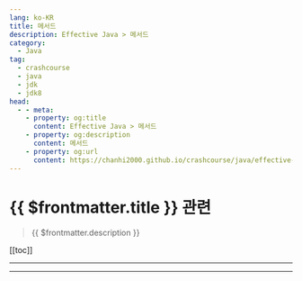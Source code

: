 ```yaml
---
lang: ko-KR
title: 메서드
description: Effective Java > 메서드
category: 
  - Java
tag: 
  - crashcourse
  - java
  - jdk
  - jdk8
head:
  - - meta:
    - property: og:title
      content: Effective Java > 메서드
    - property: og:description
      content: 메서드
    - property: og:url
      content: https://chanhi2000.github.io/crashcourse/java/effective-java/07-methods.html
---
```


# {{ $frontmatter.title }} 관련

> {{ $frontmatter.description }}

[[toc]]

---

<!-- https://yangbongsoo.gitbook.io/study/effective-java/methods -->

<!-- 

이 챕터는 메서드 디자인에 대해서 다룬다. parameter와 return value를 어떻게 다뤄야하는지, 메서드 시그니처를 어떻게 디자인해야 하는지 그리고 어떻게 문서화하는지.
규칙 49 : 파라미터 유효성을 검사하라(Check parameters for validity)
메서드나 생성자를 구현할 때는 받을 수 있는 파라미터에 제한이 있는지 따져봐야 한다(예를 들어 index값은 음수면 안되거나, 객체 참조는 null이면 안되거나). 그리고 제한이 있다면 그 사실을 문서에 남기고 메서드 앞부분에서 검사하도록 해야 한다. 오류는 가급적 빨리 탐지해야한다.
만약 파라미터 유효성을 검사하지 않으면 몇 가지 문제가 생길 수 있다. 처리 도중에 이상한 예외를 내면서 죽어버리는 것이 그 첫 번째이고, 실행이 제대로 되는 것 같기는 한데 잘못된 결과가 나오는 것이 그 두번째다. 최고로 심각한 유형의 문제는, 메서드가 정상적으로 반환값을 내기는 하지만 어떤 객체의 상태가 비정상적으로 바뀌는 경우다. 그러면 나중에 해당 메서드와는 아무 상관도 없는 부분에서 오류가 뜨는데, 그 시간과 위치는 프로그램을 실행할 때마다 바뀐다. 다시 말해, 파라미터 검사를 안하면 규칙76 실패 원자성(failure atomicity)을 위반할 수 있다.
public이나 protected 메서드라면, 파라미터 유효성이 위반되었을 경우에 발생하는 예외를 Javadoc의 @throws 태그를 사용해서 문서화해라. 보통 IllegalArgumentException, IndexOutOfBoundsException, NullPointerException이 이용된다.
    /**
     *
     * @param m mod 연산을 수행할 값. 반드시 양수
     * @return this mod m
     * @throws ArithmeticException (m <= 0일 때)
     */
    public BigInteger mod(BigInteger m) {
        if (m.signum() <= 0) {
            throw new ArithmeticException("Modulus <= 0: " + m);

            // 계산 수행
        }
    }
여기서 doc 코멘트에 "mod 메서드는 파라미터 m이 null일 때 NullPointerException을 throw한다"라는 말이 없음에 주목해라. NullPointerException 예외는 BigInteger 클래스 doc에 코멘트되어 있다. 그러므로 클래스 레벨에 언급된 예외 코멘트를 개별 메서드에 문서화하는것을 피해라.
java7에서 추가된 Objects.requireNonNull(m, "m must not be null");은 유연하고 편리하다. null 체크를 수동으로 더이상 수행할 필요 없다.
 java9에서 java.util.Objects에 range-checking facility가 추가되었다. checkFromIndexSize, checkFromToIndex, checkIndex 3개의 메서드로 구성된다. 이 facility는 null-checking 메서드만큼 유연하진 않다. 사용자만의 디테일한 예외 메세지도 추가할 수 없다. 리스트 및 배열 인덱스에서만 사용되도록 설계됐다. 그리고 닫힌 범위(양쪽 끝점을 포함)는 처리하지 않는다. 그러나 그것이 필요한 것이면 도움이 된다.
public이 아닌 메서드라면 패키지 개발자가 메서드 호출이 이루어지는 상황을 통제할 수 있으므로 항상 유효한 파라미터가 전달될 것으로 생각할 수 있다. 따라서 일반적으로 파라미터 유효성을 검사할 때 확증문(assertion)을 이용한다.
// 재귀적으로 정렬하는 private 도움 함수 
private static void sort(long a[], int offset, int length) {
    assert a != null;
    assert offset >= 0 && offset <= a.length;
    assert length >=0 && length <= a.length - offset;
    … // 계산 수행 
}
확증문은 클라이언트가 패키지를 어떻게 이용하건 확증 조건은 항상 참이 되어야 한다고 주장하는 것이다. 통상적인 유효성검사와는 달리, 확증문은 확증 조건이 만족되지 않으면 AssertionError를 낸다. 또한 통상의 유효성 검사와는 달리, 활성화되지 않은 확증문은 실행되지 않으므로 비용이 0이다. 확증문을 활성화시키려면 java 인터프리터에 -ea(또는 -enableassertions) 옵션을 주어야 한다.
호출된 메서드에서 바로 이용하진 않지만 나중을 위해 보관되는 파라미터의 유효성을 검사하는 것은 특히 중요하다.
    static List<Integer> intArrayAsList(int[] a) {
        Objects.requireNonNull(a);

        return new AbstractList<Integer>() {

            @Override
            public Integer get(int i) {
                return a[i];
            }

            @Override
            public Integer set(int i, Integer val) {
                int oldVal = a[i];
                a[i] = val;
                return oldVal;
            }

            @Override
            public int size() {
                return a.length;
            }
        };
    }
intArrayAsList 메서드는 파라미터로 받은 int 배열에 대한 List view를 반환한다. 해당 메서드의 클라이언트가 null을 전달하면 해당 메서드는 NullPointerException을 발생시키는데 null인 경우를 명시적으로 검사하기 때문이다. 이 검사를 생략했다면 해당 메서드는 새롭게 만들어진 List 객체에 대한 참조를 반환했을 것이다. 그리고 클라이언트가 해당 리스트를 사용하려는 순간 NullPointerException가 일어났을 것이다. 예외가 일어났을 때, 그 List 객체가 대체 어디서 온 것인지 추적하기 어려울 것이다. 따라서 디버깅은 더욱 까다로워진다.
생성자는 나중을 위해 보관될 파라미터의 유효성을 반드시 검사해야 한다는 원칙의 특별한 경우에 해당한다. 클래스 불변식(invariant)을 위반하는 객체가 만들어지는 것을 막으려면, 생성자에 전달되는 파라미터의 유효성을 반드시 검사해야 한다. cf) 불변 클래스는 설계, 구현이 쉽다. 객체의 상태를 변경하는 어떤 메서드도 제공안한다. 모든 필드는 fianl. 상속 불가. private 선언.
메서드가 실제 계산을 수행하기 전에 파라미터를 반드시 검사해야 한다는 원칙에도 예외는 있다. 그 중 가장 중요한 것은 유효성 검사를 실행하는 오버헤드가 너무 크거나 비현실적이고, 계산 과정에서 유효성 검사가 자연스럽게 이루어지는 경우다. 예를 들어, Collections.sort(List)처럼 객체 리스트를 정렬하는 메서드를 생각해 보자. 리스트 내의 모든 객체는 서로 비교 가능해야 한다. 리스트를 정렬하는 과정에서 리스트 내의 모든 객체는 비교된다. 비교 가능하지 않은 객체가 포함되어 있다면 비교 도중에 ClassCastException이 발생할 것이다. 따라서 정렬 전에 모든 객체가 서로 비교 가능한지 검사하는 것은 의미가 없다. 하지만 주의할 것은, 이런 형태의 암묵적인 유효성 검사 방법에 지나치게 기대다 보면 '규칙 76의 실패 원자성'을 잃게 된다는 점이다.
때로는 계산 과정에서 암묵적으로 유효성 검사가 이루어지기는 하는데, 검사가 실패했을 때 엉뚱한 예외가 던져지는 경우가 있다. 계산 도중에 파라미터값이 잘못되어 발생하는 예외가 메서드 문서에 명시된 예외와 다를 수 있다는 것이다. 그런 일이 생기면 예외 변환(exception translation) 숙어를 사용해서(규칙 73) 메서드 문서에 명시된 예외로 변환해야 한다.
이번 절에서 다룬 내용을 잘못 받아들여 "파라미터에 제약을 두는 것은 바람직하다"고 믿어버리면 곤란하다. 메서드는 가능하면 일반적으로 적용될 수 있도록 설계해야 한다. 메서드가 받을 수 있는 읹에 제약이 적으면 적을수록 더 좋다.
규칙 50 : 필요하다면 방어적 복사본을 만들라
여러분이 만드는 클래스의 클라이언트가 불변식을 망가뜨리기 위해 최선을 다할 것이라는 가정하에, 방어적으로 프로그래밍해야 한다. 아래의 클래스는 기간을 나타내는 객체에 대한 변경 불가능 클래스다.
//변경 불가능성이 보장되지 않는 변경 불가능 클래스 
public fianl class Period{
    private final Date start; // 기간의 시작 지점
    private final Date end;  // 기간의 끝 지점. start보다 작은 값일 수 없다. 

    //@throws IllegalArgumentException start가 end보다 뒤면 발생
    //@throws NullPointerException start나 end가 null이면 발생 

    public Period(Date start, Date end){
        if(start.compareTo(end) > 0)
            throw new IllegalArgumentException(start + “after” + end);
        this.start = start;
        this.end = end;
    }

    public Date start(){
        return start;
    }

    public Date end(){
        return end;
    }

    … // 이하 생략

}
얼핏 변경이 불가능한 것으로 보이고, 기간 시작점이 기간 끝점 이후일 수 없다는 불변식도 만족되는 것처럼 보인다. 하지만 Date가 변경 가능 클래스라는 점을 이용하면 불변식을 깨트릴 수 있다.
// Period 객체의 내부 구조를 공격
Date start = new Date();
Date end = new Date();
Period p = new Period(start, end);
end.setYear(78); // p의 내부를 변경 !
따라서 Period 객체의 내부를 보호하려면 생성자로 전달되는 변경 가능 객체를 반드시 방어적으로 복사해서 그 복사본을 Period 객체의 컴포넌트로 이용해야 한다.
// 수정된 생성자 - 인자를 방어적으로 복사함
public Period(Date start, Date end){
    this.start = new Date(start.getTime());
    this.end = new Date(end.getTime());

    if(this.start.compareTo(this.end) > 0)
        throw new IllegalArgumentException(this.start + “after” + this.end);

}
인자의 유효성을 검사하기 전에 방어적 복사본을 만들었다는 것에 유의하자. 유효성 검사는 복사본에 대해서 시행한다. 자연스러워 보이지 않을지도 모르나, 필요한 절차다. 인자를 검사한 직후 복사본이 만들어지기 직전까지의 시간, 그러니까 “취약 구간” 동안에 다른 스레드가 인자를 변경해 버리는 일을 막기 위한 것이다. (TICTOU 공격)
방어적 복사본을 만들 때 Date의 clone 메서드를 이용하지 않았다. Date 클래스는 final 클래스가 아니므로, clone 메서드가 반드시 java.util.Date 객체를 반환할 거라는 보장이 없다. 공격을 위해 특별히 설계된 하위 클래스 객체가 반환될 수도 있다. 이런 공격을 막으려면 인자로 전달된 객체의 자료형이 제 3자가 계승할 수 있는 자료형일 경우, 방어적 복사본을 만들 때 clone을 사용하지 않도록 해야 한다.
접근자를 통한 공격
 위의 생성자를 사용하면 생성자 인자를 통한 공격은 막을 수 있으나 접근자를 통한 공격은 막을 수 없다. 접근자를 호출하여 얻은 객체를 통해 Period 객체 내부를 변경할 수 있기 때문이다.
// Period 객체 내부를 노린 두 번째 공격 형태
Date start = new Date();
Date end = new Date();
Period p = new Period(start, end);
p.end().setYear(78); // p의 내부를 변경 !
이런 공격을 막으려면 변경 가능 내부 필드에 대한 방어적 복사본을 반환하도록 접근자를 수정해야 한다.
// 수정된 접근자 - 내부 필드의 방어적 복사본 생성 
public Date start(){
    return new Date(start.getTime());
}

public Date end(){
    return new Date(end.getTime());
}
이렇게 수정하고 나면 Period는 진정한 변경 불가능 클래스가 된다. 객체 안에 확실히 캡슐화된 필드가 된 것이다.
방어적 복사는 변경 불가능 클래스에서만 쓰이는 기법이 아니다. 클라이언트가 제공한 객체를 내부 자료 구조에 반영하는 생성자나 메서드에는 사용 가능하다. 예를 들어, 클라이언트가 제공한 객체 참조를 내부 Set 객체의 요소로 추가해야 하거나 내부 Map 객체의 키로 써야 하는 경우, 삽입된 객체가 나중에 변경된다면 집합이나 맵의 불변식은 깨지고 말 것이다.
방어적 복사본을 만들도록 하면 성능에서 손해를 보기 때문에, 적절치 않을 때도 있다. 클라이언트가 같은 패키지 안에 있다거나 하는 이유로, 클라이언트가 객체의 내부 상태를 변경하려 하지 않는다는 것이 확실하다면 방어적 복사본은 만들지 않아도 될 것이다. 여기서 배워야 할 진짜 교훈은, 객체의 컴포넌트로는 가능하다면 변경 불가능 객체를 사용해야 한다는 것이다. 그래야 방어적 복사본에 대해서는 신경 쓸 필요가 없어지기 때문이다.
규칙 51 : 메서드 시그니처는 신중하게 설계해라
메서드 이름은 신중하게 고르라.
 편의 메서드를 제공하는 데 너무 열 올리지 마라. 클래스에 메서드가 너무 많으면 학습, 사용, 테스트, 유지보수 등의 모든 측면에서 어렵다.
 인수 리스트(parameter list)를 길게 만들지 마라. 4개 이하가 되도록 애쓰라. 긴 인자 리스트를 짧게 줄이는 방법으로는 첫째, 여러 메서드로 나누는 방법이 있고 둘째, 도움 클래스를 만들어 인자들을 그룹별로 나누는 것이다. 보통 이 도움 클래스들은 static 멤버 클래스다(자주 등장하는 일련의 인자들이 어떤 별도 개체를 나타낼 때 쓰면 좋다). 셋째, 빌더 패턴이 있다.
 인자의 자료형으로는 클래스보다 인터페이스가 좋다.
 인자 자료형으로 boolean을 쓰는 것보다는, 원소가 2개인 enum 자료형을 쓰는 것이 낫다. 

규칙 52 : 오버로딩할 때는 주의하라
아래의 프로그램 목적은 컬렉션을 종류별로(집합이냐, 리스트냐, 아니면 다른 종류의 컬렉션이냐) 분류하는 것이다.
//잘못된 프로그램
public class CollectionClassifier {
    public static String classify(Set<?> s){
        return "Set";
    }

    public static String classify(List<?> lst){
        return "List";
    }

    public static String classify(Collection<?> lst){
        return "Unknown Collection";
    }

    public static void main(String[] args){
        Collection<?>[] collections = {
                new HashSet<String>(),
                new ArrayList<BigInteger>(),
                new HashMap<String, String>().values()
        };

        for(Collection<?> c : collections)
            System.out.println(classify(c));
    }
}
이 프로그램이 Set, List, Unkwon Collection을 순서대로 출력하지 않을까 기대하겠지만 실제로는 Unknown Collection을 세 번 출력한다. 그 이유는 classify 메서드가 오버로딩되어 있으며, 오버로딩된 메서드 가운데 어떤 것이 호출될지는 컴파일 시점에 결정되기 때문이다. 루프가 세 번 도는 동안, 인자의 컴파일 시점 자료형은 전부 Collection<?>으로 동일하다. 각 인자의 실행시점 자료형(runtime type)은 전부 다르지만, 선택 과정에는 영향을 끼치지 못한다. 인자의 컴파일 시점 자료형이 Collection<?>이므로 호출되는 것은 항상 classify(Collection<?>) 메서드다.
이 예제 프로그램은 직관과는 반대로 동작한다. 오버로딩된 메서드는 정적(static)으로 선택되지만, 재정의된 메서드는 동적(dynamic)으로 선택되기 때문이다. 재정의된 메서드의 경우 선택 기준은 메서드 호출 대상 객체의 자료형이다. 객체 자료형에 따라 실행 도중에 결정되는 것이다. 그렇다면 재정의된 메서드란 무엇인가? 상위 클래스에 선언된 메서드와 같은 시그니처를 갖는 하위 클래스 메서드가 재정의된 메서드다. 하위 클래스에서 재정의한 메서드를 하위 클래스 객체에 대해 호출하면, 해당 객체의 컴파일 시점 자료형과는 상관없이, 항상 하위 클래스의 재정의 메서드가 호출된다.
class Wine {
    String name() { return "wine";}
}

class SparklingWine extends Wine {
    @Override String name() { return "sparklingWine"; }
}

class Champagne extends SparklingWine{
    @Override String name() { return "champagne"; }
}

public class Overriding {
    public static void main(String[] args) {
        Wine[] wines = {
                new Wine(), new SparklingWine(), new Champagne()
        };

        for(Wine wine : wines)
            System.out.println(wine.name());
    }
}
name 메서드는 Wine 클래스에 선언되어 있고, sparklingWine과 Champagne은 그 메서드를 재정의한다. 기대대로 위의 프로그램은 순서대로 출력한다. 순환문의 매 루프마다 객체의 컴파일 시점 자료형은 항상 Wine이었는데도 말이다. 재정의 메서드 가운데 하나를 선택할 때 객체의 컴파일 시점 자료형은 영향을 주지 못한다. 오버로딩에서는 반대로 실행시점 자료형이 아무 영향도 주지 못한다. 실행될 메서드는 컴파일 시에, 인자의 컴파일 시점 자료형만을 근거로 결정된다.
오버로딩은 직관적인 예측에 반하므로 혼란스럽다. 따라서 오버로딩을 사용할 때는 혼란스럽지 않게 주의해야 한다. 혼란을 피하는 안전하고 보수적인 전략은, 같은 수의 인자를 갖는 두 개의 오버로딩 메서드를 API에 포함시키지 않는 것이다. 예를 들어 ObjectOutputStream의 경우를 생각해 보자. 이 메서드들은 writeBoolean(boolean), writeInt(int), writeLong(long) 같이 정의되어 있다. 이런 작명 패턴을 따르면 오버로딩에 비해 어떤 점이 좋을까? 각 메서드에 대응되는 read 메서드를 정의할 수 있게 된다. (readBoolean(), readInt(), readLong() 등을 정의할 수 있게 된다).
하지만 생성자에는 다른 이름을 사용할 수 없다. 생성자가 많다면, 그 생성자들은 항상 오버로딩된다. 그게 문제라면 생성자 대신 정적 팩터리 메서드를 사용하는 옵션을 사용할 수도 있다. 하지만 같은 수의 인자를 받는 오버로딩 메서드가 많더라도, 어떤 오버로딩 메서드가 주어진 인자 집합을 처리할 것인지가 분명히 결정된다면 프로그래머는 혼란을 겪지 않을 것이다. 그 조건은, 두 개의 오버로딩 메서드를 비교했을 때 그 형식 인자 가운데 적어도 하나가 “확실히 다르다”면 만족된다. 확실히 다르다라는 것은 두 자료형을 서로 형변환 할 수 없다면 확실히 다른 것이다. 예를 들어 ArrayList에는 int를 받는 생성자와 Collection을 인자로 받는 생성자가 있다. 어떤 상황에서라도 이 두 생성자 간에 혼란의 여지가 있으리라고는 보기 어렵다.
remove(E) vs remove(int)
 자바 1.5 이전에는 모든 기본 자료형은 참조 자료형과는 확실히 달랐다. 하지만 자동 객체화(autoboxing)라는 기능이 도입된 후 이제는 “확실히 다르다”라고 말할 수 없게 됐다.
public class SetList {
    public static void main(String[] args) {
        Set<Integer> set = new TreeSet<>();
        List<Integer> list = new ArrayList<>();

        for(int i = -3 ; i < 3; i++){
            set.add(i);
            list.add(i);
        }

        for(int i =0; i< 3; i++){
            set.remove(i);
            list.remove(i);
        }
        System.out.println(set + " " + list);
    }
}
결과를 [-3, -2, -1] [-3, -2, -1] 이렇게 기대하지만 실상은 그렇지 않다. [-3, -2, -1] [-2, 0, 2] 가 출력된다. set.remove(i)는 인자의 값을 가진 모든 원소가 제거된다. 하지만 list.remove(i)는 해당 i번째 요소의 원소값을 지우게 된다. 그래서 해결을 하려면 Integer로 형변환하여 올바른 오버로딩을 하거나 Integer.valueOf를 적용해야 한다.
for(int i =0; i< 3; i++){
            set.remove(i);
            // 인자로 들어온 값을 지우고 싶기 때문에 remove(int)가 아닌 remove(E)형태가 되야 한다.
            list.remove(Integer.valueOf(i)); // 아니면 remove((Integer) i);
}
이런 일이 발생하는 원인은, List<E> 인터페이스에 remove(E)와 remove(int)라는 오버로딩 메서드 두 개가 존재하기 때문이다.(remove(E)는 인자로 들어온 값을 지우는 메서드, remove(int)는 인자 position의 값을 지우는 메서드) 제네릭이 도입된 자바 1.5 이전에는 List 인터페이스에 remove(E) 대신 remove(Object)가 있었다. Object와 int는 완전히 다른 자료형이므로 문제가 될 것이 없었다. 하지만 제네릭과 자동 객체화(autoboxing)가 도입되면서, E와 int는 더 이상 완전히 다르다고 말할 수 없게 되었다.
인자 개수가 같은 오버로딩 메서드를 추가하는 것은 일반적으로 피해야 한다. 하지만 특히 생성자에 대해서라면 이 충고를 따를 수 없을 지도 모른다. 그럴 때는, 형변환만 추가하면 같은 인자 집합으로 여러 오버로딩 메서드를 호출할 수 있는 상황은 피하는 것이 좋다.
규칙 53 : varargs는 신중히 사용하라
자바 1.5부터 추가된 varargs 메서드는 가변 인자 메서드라고 부른다. 이 메서드는 지정된 자료형의 인자를 0개 이상 받을 수 있다. 동작 원리는 이렇다. 우선 클라이언트에서 전달한 인자 수에 맞는 배열이 자동 생성되고, 모든 인자가 해당 배열에 대입된다. 그리고 마지막으로 해당 배열이 메서드에 인자로 전달된다.
//varargs의 간단한 사용 예 
static int sum(int… args) {
    int sum = 0;
    for ( int arg : args )
        sum += arg;
    return sum; 
}
그런데 때로는 0 이상이 아니라, 하나 이상의 인자가 필요할 때가 있다. 예를 들어 주어진 int 인자 가운데 최소치를 구해야 한다고 생각해 보자. 아래의 함수는 인자 없이 호출될 수 있다고 생각하면 깔끔하게 구현되지 않는다. 실행시점에 배열 길이를 검사해야만 한다.
// 하나 이상의 인자를 받아야 하는 varargs 메서드를 잘못 구현한 사례
static int min(int … args){
    if(args.length == 0)
        throw new IllegalArgumentException(“Too few arguments”);
    int min = args[0];
    for(int i = 1; i < args.length; i++)
        if(args[i] < min )
            min = args[i];
    return min;
}
그러나 이 방법에는 몇 가지 문제가 있다. 클라이언트가 인자 없이 메서드를 호출하는 것이 가능할 뿐 아니라, 컴파일 시점이 아니라 실행 도중에 오류가 난다는 것이다. 또 한 가지 문제는 보기 흉한 코드라는 것이다. args의 유효성을 검사하는 코드를 명시적으로 넣어야 하고, min을 Integer.MAX_VALUE로 초기화하지 않는 한 for-each 문을 사용할 수도 없다.
다행히 더 좋은 방법이 있다. 메서드가 인자를 두 개 받도록 선언하는 것이다. 하나는 지정된 자료형을 갖는 일반 인자고, 다른 하나는 같은 자료형의 varargs 인자다. 이 해법은 앞서 살펴본 방법의 모든 문제를 해결한다.
// 하나 이상의 인자를 받는 varargs 메서드를 제대로 구현한 사례 
static int min(int firstArg, int … remainingArgs){
    int min = firstArg;
    for (int arg : remainingArgs) 
        if(arg < min)
            min = arg;
    return min; 
}
이 예제로 알 수 있듯, varargs는 임의 개수의 인자를 처리하는 메서드를 만들어야 할 때 효과적이다. varargs가 추가된 것은 자바 1.5부터 플랫폼에 추가된 printf 메서드와, varargs를 이용할 수 있도록 개선된 핵심 리플렉션 기능 때문이다. printf와 리플렉션은 varargs를 엄청나게 많이 이용한다.
Arrays.asList 이 메서드는 원래 여러 인자를 하나의 리스트로 합칠 목적으로 설계된 것이 아니었다. 그래서 varargs가 플랫폼에 추가되었을 때, 아래와 같은 코드를 지원할 수 있도록 Arrays.asList를 수정한 것은 좋은 생각 같았다. List<String> homophones = Arrays.asList(“to”, “too”, “two”); 하지만 배열에 직접 toString을 호출하면 쓸모없는 문자열이 출력된다.
int[] myArr = {11, 22};
System.out.println(Arrays.asList(myArr)); // [[I@64889c4e]
이 숙어는 객체 참조 자료형에 대해서만 동작했고 기본 자료형 값의 배열에 적용하면 원하는 것과 거리가 멀고 쓸모없는 값이 나온다. (자바 1.4에서는 컴파일 조차 안됐지만 1.5에서 Arrays.asList를 varargs 메서드로 바꾼 덕분에 오류나 경고 없이 컴파일 된다.)
int[] digits = {3,1,2,3,4,1,2,6,7,5};
System.out.println(Arrays.asList(digits));  // [[I@4678f83a]

Integer[] digits = {3,1,2,3,4,1,2,6,7,5};
System.out.println(Arrays.asList(digits));  // [3, 1, 2, 3, 4, 1, 2, 6, 7, 5]
기본 자료형에 이런 결과가 나오는 이유에 대해서 알아보자. Arrays.asList 메서드는 객체 참조를 모아 배열로 만드는데, 그 결과로 int 배열 digits에 대한 참조가 담긴 길이 1짜리 배열, 즉 배열의 배열이 만들어진다. List<int[]> 객체가 만들어지는 것이다. 이 리스트에 toString을 호출하면 다시 그 내부의 원소(int 배열)의 toString 메서드가 호출되는데, 방금 본 이상한 문자열은 그렇게 만들어지는 것이다.
그나마 다행인 것은 Arrays.asList를 사용하여 배열을 문자열로 변환하는 숙어는 이제 폐기되었다는 것이다. 뒤이어 나온 숙어는 좀 더 안정적이다. Arrays 클래스에는 어떤 자료형의 배열이라도 문자열로 변환할 수 있도록 설계된 Arrays.toString 메서드가 구비되었다(varargs 메서드가 아니다). Arrays.asList 대신 Arrays.toString을 사용하도록 프로그램을 고치면 원하는 결과를 얻을 수 있다.
// 배열을 출력하는 올바른 방법
System.out.println(Arrays.toString(myArr));
varargs는 정말로 임의 개수의 인자를 처리할 수 있는 메서드를 만들어야 할 때만 사용하라. 의심스런 메서드들은 아무 인자 리스트나 받을 수 있는 메서드들이다.
ReturnType1 suspect1 (Object ... args) { }
<T> ReturnType2 suspect2 (T ... args) { }
규칙 54 : null 대신 empty 배열이나 컬렉션을 반환하라
아래와 같이 정의된 메서드는 어렵지 않게 만날 수 있다.
private final List<Cheese> cheeseInStock = …;

//@return 재고가 남은 모든 치즈를 반환. 치즈가 남지 않았을 때는 null을 반환
public List<Cheese> getCheeses() {
    return cheeseInStock.isEmpty() ? null
        : new ArrayList<>(cheeseInStock);
}
그런데 치즈 재고가 없는 상황을 특별하게 처리하도록 강제하는 코드는 바람직하지 않다. 클라이언트 입장에서는 null이 반환될 때를 대비한 코드를 만들어야 하기 때문이다. 아래의 예를 보자.
List<Cheese> cheeses = shop.getCheeses();
if(cheeses != null && cheeses.contains(Cheese.STILTON))
    System.out.println("Jolly good, just the thing.");
빈배열이나 컬렉션을 반환하는 대신에 null을 반환하는 메서드를 사용하면 이런 상황을 겪게 된다. 이런 메서드는 오류를 쉽게 유발한다. 클라이언트가 null 처리를 잊어버릴 수 있기 때문이다.
배열 할당 비용을 피할 수 있으니 null을 반환해야 바람직한 것 아니냐는 주장도 있을 수 있으나, 이 주장은 두 가지 측면에서 틀렸다. 프로파일링 결과로 해당 메서드가 성능 저하의 주범이라는 것이 밝혀지지 않는 한, 그런 수준까지 성능 걱정을 하는 것은 바람직하지 않다는 것이 첫 번째다. 두 번째는 할당 없이 빈 컬렉션이나 배열을 리턴하는게 가능하다.
아래의 코드는 빈 컬렉션을 리턴하는 일반적인 예다.
public List<Cheese> getCheeses() {
    return new ArrayList<>(cheeseInStock);
}
드물 긴하지만 빈 콜렉션을 할당하면 성능에 해를 끼친다는 증거가 있다. immutable 객체가 자유롭게 공유 될 수 있기 때문에 동일한 immutable empty 컬렉션을 반복적으로 반환함으로써 할당을 피할 수있다.
// Optimization - avoids allocating empty collections
public List<Cheese> getCheeses() {
    return cheeseInStock.isEmpty() ? Collections.emptyList()
        : new ArrayList<>(cheeseInStock);
}
set을 반환한다면 Collections.emptySet, map을 반환해야한다면 Collections.emptyMap을 사용하면 된다.
배열의 경우도 똑같다.
// The right way to return a possibly empty array
public Cheese[] getCheeses() {
    return cheeseInStock.toArray(new Cheese[0]);
}
// Optimization - avoids allocating empty arrays
private static final Cheese[] EMPTY_CHEESE_ARRAY = new Cheese[0];

public Cheese[] getCheeses() {
    return cheeseInStock.toArray(EMPTY_CHEESE_ARRAY);
}
최적화 버전에서 모든 toArray 호출에 동일한 빈 배열을 전달한다.이 배열은 cheesesInStock이 비어있을 때마다 getCheeses에서 반환된다. 성능 향상을 위한다고 toArray에 전달된 배열을 미리 할당하면 안된다.
// Don't do this - preallocating the array harms performance!
return cheeseInStock.toArray(new Cheeses[cheeseInStock.size()]);
규칙 55 : Return optionals judiciously
규칙 56 : 모든 API 요소에 문서화 주석을 달라
좋은 API 문서를 만들려면 API에 포함된 모든 클래스, 인터페이스, 생성자, 메서드, 그리고 필드 선언에 문서화 주석을 달아야 한다. 직렬화가 가능한 클래스라면 직렬화 형식도 밝혀야 한다.
메서드 주석 메서드에 대한 무서화 주석은 메서드와 클라이언트 사이의 규약을 간명하게 설명해야 한다. 계승을 위해 설계된 메서드가 아니라면 메서드가 무엇을 하는지를 설명해야지 어떻게 그 일을 하는지를 설명해서는 안된다. 아울러 문서화 주석에는 해당 메서드의 모든 선행조건과 후행조건을 나열해야 한다. 선행조건은 클라이언트가 메서드를 호출하려면 반드시 참이 되어야 하는 조건들이다. 후행조건은 메서드 실행이 성공적으로 끝난 다음에 만족되어야 하는 조건들이다. 보통 선행조건은 무점검 예외(unchecked exception)에 대한 @throws 태그를 통해 암묵적으로 기술한다. 관계된 인자의 @param 태그를 통해 명시할 수도 있다.
선행조건과 후행조건 외에도, 메서드는 부작용(side effect)에 대해서도 문서화 해야한다. 예를 들어 어떤 메서드가 후면 스레드(background thread)를 실행한다면 문서에는 그 사실이 명시되어야 한다.
관습상 @param, @return, @throws 태그 다음에 오는 구나 절에는 마침표를 찍지 않는다.
/**
 * Returns the element at the specified position in this list
 * 
 * <p>This method is <i>not</i> guaranteed to run in constant time. In some implementations it may run in time proportional to the element position.
 *
 * @param index index of element to return; must be
 *              non-negative and less than the size of this list
 * @return the element at the specified position in this list
 * @throws IndexOutOfBoundsException if the index is out of range
 *         ({@code index < 0 || index >= this.size()})
 */
E get(int indxe);
주석에 HTML 태그<p> <i>가 사용되었다는 것에 유의하자. Javadoc 유틸리티는 문서화 주석을 HTML 문서로 변환한다. @throws 절에 폼함된 코드 주변에 {@code} 태그가 사용된 것도 유의하자. 이 태그는 두 가지 일을 한다. 첫 번째는 해당 코드가 코드 서체로 표시되도록 하는 것이고 두 번째는 그 안에 포함된 모든 HTML 마크업이나 Javadoc 태그가 위력을 발휘하지 못하도록 하는 것이다. {@literal} 태그를 사용하면 그 태그 안에 포함된 HTML 마크업이나 Javadoc 태그는 전부 단순 문자로 취급된다. {@code} 태그와 유사하지만, 코드 서체로 표시되지는 않는다는 차이가 있다.
모든 문서화 주석의 첫 번째 “문장”은, 해당 주석에 담긴 내용을 요약한 것이다. 혼란을 막기 위해, 클래스나 인터페이스의 멤버나 생성자들 가운데 요약문이 같은 것은 없어야 한다. 오버로딩을 진행할 때는 특히 주의하라. 같은 요약문을 쓰는 것이 자연스러울 때가 종종 있어서다(하지만 문서화 주석의 경우, 동일한 첫 문장은 곤란하다).
문서화 주석의 요약문은 반드시 완벽한 문장일 필요가 없다. 메서드나 생성자의 경우, 요약문은 메서드가 무슨 일을 하는지 기술하는 완전한 동사구여야 한다. 클래스나 인터페이스의 요약문은 해당 클래스나 인터페이스로 만들어진 객체가 무엇을 나타내는지를 표현하는 명사구여야 한다. 필드의 요약문은 필드가 나타내는 것이 무엇인지를 설명하는 명사구여야 한다.
제네릭, enum, 애노테이션 문서화 주석 제네릭 자료형이나 메서드에 주석을 달 때는 모든 자료형 인자들을 설명해야 한다.
/**
 * An object that maps keys to values. A map cannot contain
 * duplicate keys; each key can map to at most one value.
 *
 * (중간 생략)
 *
 * @param <K> the type of keys maintained by this map
 * @param <V> the type of mapped values 
 */
public interface MyMap<K,V> {
}
enum 자료형에 주석을 달 때는 자료형이나 public 메서드뿐 아니라 상수 각각에도 주석을 달아 주어야 한다.
/**
 * 교향악단에서 쓰이는 악기 종류
 */
public enum OrchestraSection {
    /** 플루트, 클라리넷, 오보에 관한 목관악기.*/ 
    WOODWIND,

    /** 프렌치 혼이나 트럼펫 같은 금관악기. */
    BRASS,

    /** 팀파니나 심벌즈 같은 타악기. */
    PERCUSSION,

    /** 바이올린이나 첼로 같은 현악기. */
    STRING;
}
애노테이션 자료형에 주석을 달 때는 자료형뿐 아니라 모든 멤버에도 주석을 달아야 한다. 멤버에는 마치 필드인 것처럼 명사구 주석을 달라. 자료형 요약문에는 동사구를 써서, 언제 이 자료형을 애노테이션으로 붙어야 하는지 설명하라.
/**
 * 지정된 예외를 반드시 발생시켜야 하는 테스트 메서드임을 명시. 
 */
@Retention(RetentionPolicy.RUNTIME)
@Target(ElementType.METHOD)
public @interface ExceptionTest{

    /**
         * 애노테이션이 붙은 테스트 메서드가 테스트를 통과하기 위해
         * 반드시 발생시켜야 하는 예외. (이 Class 객체가 나타내는 자료형의 
         * 하위 자료형이기만 하면 어떤 예외든 상관없다.)
         */
    Class<? extends Throwable> value();
}

-->

---

<TagLinks />